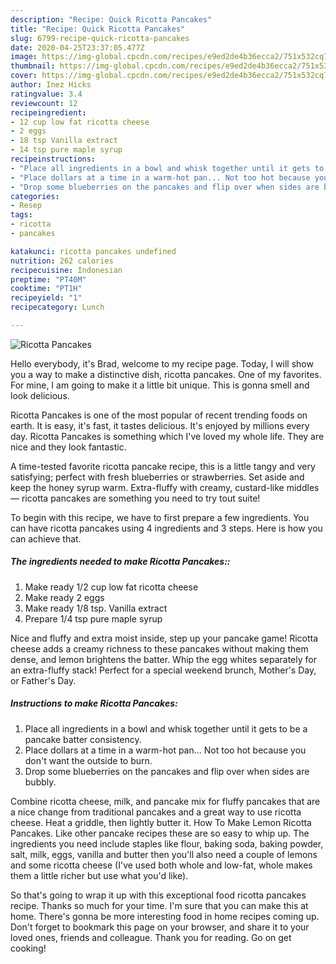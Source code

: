 ```yaml
---
description: "Recipe: Quick Ricotta Pancakes"
title: "Recipe: Quick Ricotta Pancakes"
slug: 6799-recipe-quick-ricotta-pancakes
date: 2020-04-25T23:37:05.477Z
image: https://img-global.cpcdn.com/recipes/e9ed2de4b36ecca2/751x532cq70/ricotta-pancakes-recipe-main-photo.jpg
thumbnail: https://img-global.cpcdn.com/recipes/e9ed2de4b36ecca2/751x532cq70/ricotta-pancakes-recipe-main-photo.jpg
cover: https://img-global.cpcdn.com/recipes/e9ed2de4b36ecca2/751x532cq70/ricotta-pancakes-recipe-main-photo.jpg
author: Inez Hicks
ratingvalue: 3.4
reviewcount: 12
recipeingredient:
- 12 cup low fat ricotta cheese
- 2 eggs
- 18 tsp Vanilla extract
- 14 tsp pure maple syrup
recipeinstructions:
- "Place all ingredients in a bowl and whisk together until it gets to be a pancake batter consistency."
- "Place dollars at a time in a warm-hot pan... Not too hot because you don&#39;t want the outside to burn."
- "Drop some blueberries on the pancakes and flip over when sides are bubbly."
categories:
- Resep
tags:
- ricotta
- pancakes

katakunci: ricotta pancakes undefined
nutrition: 262 calories
recipecuisine: Indonesian
preptime: "PT40M"
cooktime: "PT1H"
recipeyield: "1"
recipecategory: Lunch

---
```



![Ricotta Pancakes](https://img-global.cpcdn.com/recipes/e9ed2de4b36ecca2/751x532cq70/ricotta-pancakes-recipe-main-photo.jpg)

Hello everybody, it's Brad, welcome to my recipe page. Today, I will show you a way to make a distinctive dish, ricotta pancakes. One of my favorites. For mine, I am going to make it a little bit unique. This is gonna smell and look delicious.

Ricotta Pancakes is one of the most popular of recent trending foods on earth. It is easy, it's fast, it tastes delicious. It's enjoyed by millions every day. Ricotta Pancakes is something which I've loved my whole life. They are nice and they look fantastic.

A time-tested favorite ricotta pancake recipe, this is a little tangy and very satisfying; perfect with fresh blueberries or strawberries. Set aside and keep the honey syrup warm. Extra-fluffy with creamy, custard-like middles — ricotta pancakes are something you need to try tout suite!


To begin with this recipe, we have to first prepare a few ingredients. You can have ricotta pancakes using 4 ingredients and 3 steps. Here is how you can achieve that.

##### The ingredients needed to make Ricotta Pancakes::

1. Make ready 1/2 cup low fat ricotta cheese
1. Make ready 2 eggs
1. Make ready 1/8 tsp. Vanilla extract
1. Prepare 1/4 tsp pure maple syrup


Nice and fluffy and extra moist inside, step up your pancake game! Ricotta cheese adds a creamy richness to these pancakes without making them dense, and lemon brightens the batter. Whip the egg whites separately for an extra-fluffy stack! Perfect for a special weekend brunch, Mother&#39;s Day, or Father&#39;s Day. 

##### Instructions to make Ricotta Pancakes:

1. Place all ingredients in a bowl and whisk together until it gets to be a pancake batter consistency.
1. Place dollars at a time in a warm-hot pan... Not too hot because you don&#39;t want the outside to burn.
1. Drop some blueberries on the pancakes and flip over when sides are bubbly.


Combine ricotta cheese, milk, and pancake mix for fluffy pancakes that are a nice change from traditional pancakes and a great way to use ricotta cheese. Heat a griddle, then lightly butter it. How To Make Lemon Ricotta Pancakes. Like other pancake recipes these are so easy to whip up. The ingredients you need include staples like flour, baking soda, baking powder, salt, milk, eggs, vanilla and butter then you&#39;ll also need a couple of lemons and some ricotta cheese (I&#39;ve used both whole and low-fat, whole makes them a little richer but use what you&#39;d like). 

So that's going to wrap it up with this exceptional food ricotta pancakes recipe. Thanks so much for your time. I'm sure that you can make this at home. There's gonna be more interesting food in home recipes coming up. Don't forget to bookmark this page on your browser, and share it to your loved ones, friends and colleague. Thank you for reading. Go on get cooking!
